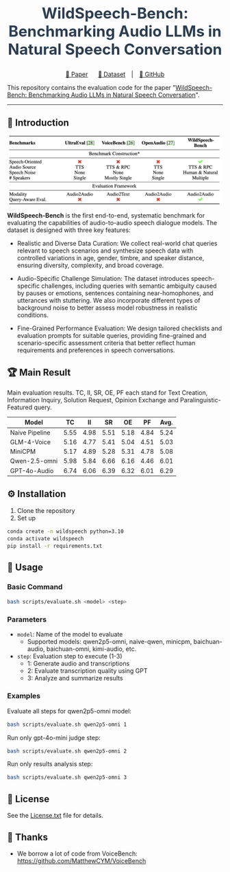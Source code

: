 <h2 align="center" style="font-size: 2.5em; font-weight: bold; color: #2c3e50;">
  WildSpeech-Bench: Benchmarking Audio LLMs in
Natural Speech Conversation
</h2>

<p align="center">
  <a href="https://arxiv.org/abs/2506.21875" style="margin: 0 10px;">📑 Paper</a>
  <a href="https://huggingface.co/datasets/tencent/WildSpeech-Bench" style="margin: 0 10px;">🤗 Dataset</a> |
  <a href="https://github.com/Tencent/WildSpeech-Bench" style="margin: 0 10px;">🐙 GitHub</a>
</p>

This repository contains the evaluation code for the paper "[WildSpeech-Bench: Benchmarking Audio LLMs in Natural Speech Conversation]()".

---

## 🔔 Introduction

<p align="center">
  <img src="assets/wildspeech.jpg" alt="WildSpeech Overview" style="width: 500px;"> 
</p>

**WildSpeech-Bench** is the first end-to-end, systematic benchmark for evaluating the capabilities of audio-to-audio speech dialogue models. The dataset is designed with three key features:

- Realistic and Diverse Data Curation: We collect real-world chat queries relevant to speech scenarios and synthesize speech data with controlled variations in age, gender, timbre, and speaker distance, ensuring diversity, complexity, and broad coverage.

- Audio-Specific Challenge Simulation: The dataset introduces speech-specific challenges, including queries with semantic ambiguity caused by pauses or emotions, sentences containing near-homophones, and utterances with stuttering. We also incorporate different types of background noise to better assess model robustness in realistic conditions.

- Fine-Grained Performance Evaluation: We design tailored checklists and evaluation prompts for suitable queries, providing fine-grained and scenario-specific assessment criteria that better reflect human requirements and preferences in speech conversations.

## 🏆 Main Result
Main evaluation results. TC, II, SR, OE, PF each stand for Text Creation, Information Inquiry, Solution Request, Opinion Exchange and Paralinguistic-Featured query.

| Model                | TC   | II   | SR   | OE   | PF  | Avg. |
|----------------------|------|------|------|------|------------------------|------|
| Naive Pipeline       | 5.55 | 4.98 | 5.51 | 5.18 | 4.84                   | 5.24 |
| GLM-4-Voice       | 5.16 | 4.77 | 5.41 | 5.04 | 4.51                   | 5.03 |
| MiniCPM          | 5.17 | 4.89 | 5.28 | 5.31 | 4.78                   | 5.08 |
| Qwen-2.5-omni     | 5.98 | 5.84 | 6.66 | 6.16 | 4.46                   | 6.01 |
| GPT-4o-Audio      | 6.74 | 6.06 | 6.39 | 6.32 | 6.01                   | 6.29 |


## ⚙️ Installation 
1. Clone the repository
2. Set up
```bash
conda create -n wildspeech python=3.10
conda activate wildspeech
pip install -r requirements.txt
```


## 📝 Usage

### Basic Command

```bash
bash scripts/evaluate.sh <model> <step> 
```

### Parameters

- `model`: Name of the model to evaluate
  - Supported models: qwen2p5-omni, naive-qwen, minicpm, baichuan-audio, baichuan-omni, kimi-audio, etc.
- `step`: Evaluation step to execute (1-3)
  - 1: Generate audio and transcriptions
  - 2: Evaluate transcription quality using GPT
  - 3: Analyze and summarize results

### Examples

Evaluate all steps for qwen2p5-omni model:
```bash
bash scripts/evaluate.sh qwen2p5-omni 1
```

Run only gpt-4o-mini judge step:
```bash
bash scripts/evaluate.sh qwen2p5-omni 2
```
Run only results analysis step:
```bash
bash scripts/evaluate.sh qwen2p5-omni 3
```


## 📜 License
See the [License.txt](./License.txt) file for details.

## 💐 Thanks
- We borrow a lot of code from VoiceBench: https://github.com/MatthewCYM/VoiceBench
